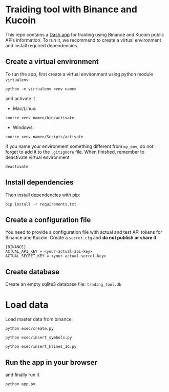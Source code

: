 # Traiding tool with Binance and Kucoin 
This repo contains a [Dash app](https://plotly.com/dash/) for traiding using Binance and Kucoin public APIs information. To run it, we recommend to create a virtual environment and install required dependencies.

## Create a virtual environment
To run the app, first create a virtual environment using python module `virtualenv`:
```shell 
python -m virtualenv <env name>
```

and activate it
- Mac/Linux: 
```shell 
source <env name>/bin/activate
```
- Windows: 
```shell 
source <env name>/Scripts/activate
```

If you name your environment something different from `my_env`, do not forget to add it to the `.gitignore` file. When finished, remember to deactivate virtual environment
```shell 
deactivate
```

## Install dependencies
Then install dependencies with pip:
```shell
pip install -r requirements.txt
```

## Create a configuration file
You need to provide a configuration file with actual and test API tokens for Binance and Kucoin. Create a `secret.cfg` and **do not publish or share it**
```
[BINANCE]
ACTUAL_API_KEY = <your-actual-api-key>
ACTUAL_SECRET_KEY = <your-actual-secret-key>
```

## Create database
Create an empty sqlite3 database file: `trading_tool.db`

# Load data
Load master data from binance:
```shell
python exec/create.py
```
```shell
python exec/insert_symbols.py
```
```shell
python exec/insert_klines_1d.py
```

## Run the app in your browser
and finally run it
```shell
python app.py
```

